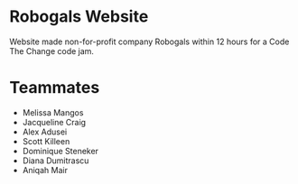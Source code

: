 # Robogals Website
Website made non-for-profit company Robogals within 12 hours for a Code The Change code jam.

# Teammates
<ul>
<li>Melissa Mangos</li>
<li>Jacqueline Craig</li>
<li>Alex Adusei</li>
<li>Scott Killeen</li>
<li>Dominique Steneker</li>
<li>Diana Dumitrascu</li>
<li>Aniqah Mair</li>
</ul>
